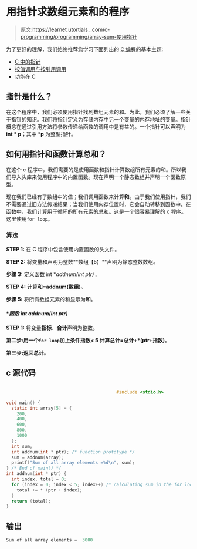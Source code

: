 # 用指针求数组元素和的程序

> 原文:[https://learnet utortials . com/c-programming/programming/array-sum-使用指针](https://learnetutorials.com/c-programming/programs/array-sum-using-pointers)

为了更好的理解，我们始终推荐您学习下面列出的 [C 编程](../ "C programming")的基本主题:

*   [C 中的指针](../../c-programming/pointers)
*   [按值调用与按引用调用](../../c-programming/call-by-value-and-call-by-reference)
*   [功能在 C](../../c-programming/functions)

## 指针是什么？

在这个程序中，我们必须使用指针找到数组元素的和。为此，我们必须了解一些关于指针的知识。我们将指针定义为存储内存中另一个变量的内存地址的变量。指针概念在通过引用方法将参数传递给函数的调用中是有益的。一个指针可以声明为**int * p**；其中 ***p** 为整型指针。

## 如何用指针和函数计算总和？

在这个 c 程序中，我们需要的是使用函数和指针计算数组所有元素的和。所以我们导入头库来使用程序中的内置函数。现在声明一个静态数组并声明一个函数原型。

现在我们已经有了数组中的值；我们调用函数来计算**和**。由于我们使用指针，我们不需要通过旧方法传递结果；当我们使用内存位置时，它会自动转移到函数中。在函数中，我们计算用于循环的所有元素的总和。这是一个很容易理解的 c 程序。这里使用`for loop`。

### 算法

**STEP 1:** 在 C 程序中包含使用内置函数的头文件。

**STEP 2:** 将变量和声明为整数**数组【5】**声明为静态整数数组。

**步骤 3:** 定义函数 int **addnum(int *ptr)** 。

**STEP 4:** 计算**和=addnum(数组)**。

**步骤 5:** 将所有数组元素的和显示为**和**。

#### **函数 int addnum(int *ptr)**

**STEP 1:** 将变量**指标**、**合计**声明为整数。

**第二步:**用一个`for loop`加上条件指数< 5 计算**总计=总计+*(ptr+指数)**。

**第三步:**返回**总计**。

## c 源代码

```c

                                          #include <stdio.h>

void main() {
  static int array[5] = {
    200,
    400,
    600,
    800,
    1000
  };
  int sum;
  int addnum(int * ptr); /* function prototype */
  sum = addnum(array);
  printf("Sum of all array elements =%d\n", sum);
} /* End of main() */
int addnum(int * ptr) {
  int index, total = 0;
  for (index = 0; index < 5; index++) /* calculating sum in the for loop */ {
    total += * (ptr + index);
  }
  return (total);
}

```

## 输出

```c
Sum of all array elements =  3000
```